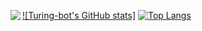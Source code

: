 [![Turing-bot's GitHub stats]<img align="left" src="https://github-readme-stats.vercel.app/api?username=Turing-bot&theme=solarized-light&show_icons=true">](https://github.com/Turing-bot)
[![Top Langs](https://github-readme-stats.vercel.app/api/top-langs/?username=Turing-bot)](https://github.com/Turing-bot)
